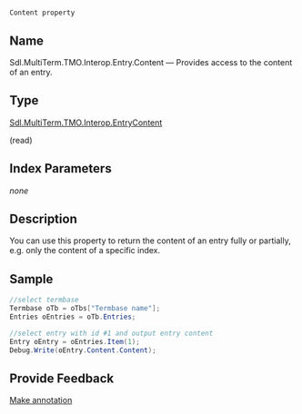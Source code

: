 

# 
    Content property



## Name

Sdl.MultiTerm.TMO.Interop.Entry.Content —          Provides access to the content of an entry.



## Type

[Sdl.MultiTerm.TMO.Interop.EntryContent](Sdl.MultiTerm.TMO.Interop.EntryContent.html)

(read)



## Index Parameters
*none*


## Description



You can use this property to return the content of an entry fully or partially, e.g. only the content of a specific index.



## Sample


```cs
//select termbase
Termbase oTb = oTbs["Termbase name"];
Entries oEntries = oTb.Entries;

//select entry with id #1 and output entry content
Entry oEntry = oEntries.Item(1);
Debug.Write(oEntry.Content.Content);
```



## Provide Feedback

[Make annotation](mailto:sdk-feedback@sdl.com&amp;subject=Reference%20for%20Sdl.MultiTerm.TMO.Interop.Entry.Content)


